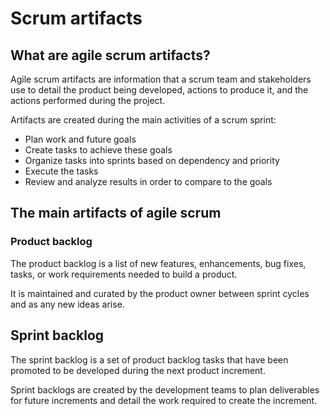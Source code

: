 # Scrum artifacts

## What are agile scrum artifacts?

Agile scrum artifacts are information that a scrum team and stakeholders use to detail the product being developed, actions to produce it, and the actions performed during the project.

Artifacts are created during the main activities of a scrum sprint:

- Plan work and future goals
- Create tasks to achieve these goals
- Organize tasks into sprints based on dependency and priority
- Execute the tasks
- Review and analyze results in order to compare to the goals


## The main artifacts of agile scrum

### Product backlog

The product backlog is a list of new features, enhancements, bug fixes, tasks, or work requirements needed to build a product.

It is maintained and curated by the product owner between sprint cycles and as any new ideas arise.


## Sprint backlog

The sprint backlog is a set of product backlog tasks that have been promoted to be developed during the next product increment. 

Sprint backlogs are created by the development teams to plan deliverables for future increments and detail the work required to create the increment.  